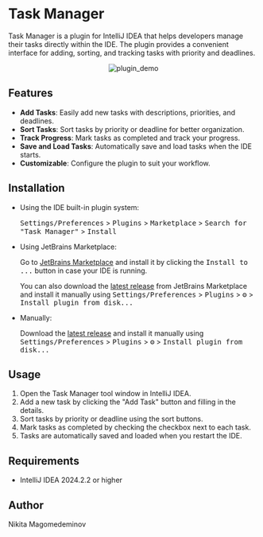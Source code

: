 # Task Manager

Task Manager is a plugin for IntelliJ IDEA that helps developers manage their tasks directly within the IDE. The plugin provides a convenient interface for adding, sorting, and tracking tasks with priority and deadlines.

<p align="center">
  <img src="https://github.com/user-attachments/assets/3f948ccc-1cb5-4f99-baed-994c3b36595e" alt="plugin_demo">
</p>


## Features

- **Add Tasks**: Easily add new tasks with descriptions, priorities, and deadlines.
- **Sort Tasks**: Sort tasks by priority or deadline for better organization.
- **Track Progress**: Mark tasks as completed and track your progress.
- **Save and Load Tasks**: Automatically save and load tasks when the IDE starts.
- **Customizable**: Configure the plugin to suit your workflow.

## Installation

- Using the IDE built-in plugin system:

  <kbd>Settings/Preferences</kbd> > <kbd>Plugins</kbd> > <kbd>Marketplace</kbd> > <kbd>Search for "Task Manager"</kbd> > <kbd>Install</kbd>

- Using JetBrains Marketplace:

  Go to [JetBrains Marketplace](https://plugins.jetbrains.com/plugin/MARKETPLACE_ID) and install it by clicking the <kbd>Install to ...</kbd> button in case your IDE is running.

  You can also download the [latest release](https://plugins.jetbrains.com/plugin/MARKETPLACE_ID/versions) from JetBrains Marketplace and install it manually using <kbd>Settings/Preferences</kbd> > <kbd>Plugins</kbd> > <kbd>⚙️</kbd> > <kbd>Install plugin from disk...</kbd>

- Manually:

  Download the [latest release](https://github.com/Kreativshikkk/Task-manager-plugin/releases/latest) and install it manually using <kbd>Settings/Preferences</kbd> > <kbd>Plugins</kbd> > <kbd>⚙️</kbd> > <kbd>Install plugin from disk...</kbd>

## Usage

1. Open the Task Manager tool window in IntelliJ IDEA.
2. Add a new task by clicking the "Add Task" button and filling in the details.
3. Sort tasks by priority or deadline using the sort buttons.
4. Mark tasks as completed by checking the checkbox next to each task.
5. Tasks are automatically saved and loaded when you restart the IDE.

## Requirements

- IntelliJ IDEA 2024.2.2 or higher

## Author

Nikita Magomedeminov
